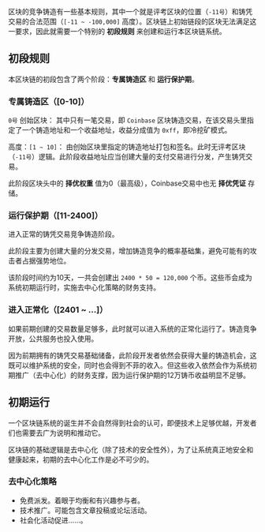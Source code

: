 区块的竞争铸造有一些基本规则，其中一个就是评考区块的位置（`-11号`）和铸凭交易的合法范围（`[-11 ~ -100,000]` 高度）。区块链上初始链段的区块无法满足这一要求，因此就需要一个特别的 **初段规则** 来创建和运行本区块链系统。


## 初段规则

本区块链的初段包含了两个阶段：**专属铸造区** 和 **运行保护期**。


### 专属铸造区（[0-10]）

`0号` 创始区块：
其中只有一笔交易，即 `Coinbase` 区块铸造交易，在该交易头里指定了一个铸造地址和一个收益地址，收益分成值为 `0xff`，即冷挖矿模式。

高度：`[1 ~ 10]`：
由创始区块里指定的铸造地址打包和签名。此时无评考区块（`-11号`）逻辑。此阶段收益地址应当创建大量的支付交易进行分发，产生铸凭交易。

此阶段区块头中的 **择优权重** 值为0（最高级），Coinbase交易中也无 **择优凭证** 存储。


### 运行保护期（[11-2400]）

进入正常的铸凭交易竞争铸造阶段。

此阶段主要为创建大量的分发交易，增加铸造竞争的概率基础集，避免可能有的攻击者占据强势地位。

该阶段时间约为10天，一共会创建出 `2400 * 50 = 120,000` 个币。这些币会成为系统初期运行时，实施去中心化策略的财务支持。


### 进入正常化（[2401 ~ ...]）

如果前期创建的交易数量足够多，此时就可以进入系统的正常化运行了。铸造竞争开放，公共服务也投入使用。

因为前期拥有的铸凭交易基础储备，此阶段开发者依然会获得大量的铸造机会，这既可以维护系统的安全，同时也会得到不菲的收入。但这些收入依然会作为系统初期推广（去中心化）的财务支撑，因为运行保护期的12万铸币收益明显不足够。


## 初期运行

一个区块链系统的诞生并不会自然得到社会的认可，即便技术上足够优越，开发者们也需要去广为说明和推动它。

区块链的基础逻辑是去中心化（除了技术的安全性外），为了让系统真正地安全和健康起来，初期的去中心化工作是必不可少的。


### 去中心化策略

 - 免费派发。着眼于均衡和有兴趣参与者。
 - 技术推广。可能包含文章投稿或论坛活动。
 - 社会化活动促进……。
